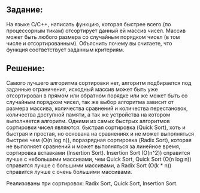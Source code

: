## Задание:
На языке С/С++, написать функцию, которая быстрее всего (по процессорным
тикам) отсортирует данный ей массив чисел. Массив может быть любого размера
со случайным порядком чисел (в том числе и отсортированным). Объяснить
почему вы считаете, что функция соответствует заданным критериям.

## Решение:
Самого лучшего алгоритма сортировки нет, алгоритм подбирается под заданные
ограничения, исходный массив может быть уже отсортирован в прямом или
обратном порядке или же может быть со случайным порядком чисел, так же выбор
алгоритма зависит от размера массива, количества сравнений и количества
перестановок, количества доступной памяти, а так же устройства на котором
выполняется алгоритм. Одними из самых быстрых алгоритмов сортировки чисел
являются: быстрая сортировка (Quick Sort), хоть и быстрая и простая, но
основана на сравнениях и не может выполняться быстрее чем (O(n log n)),
поразрядная сортировка (Radix Sort), которая не выполняет сравнений и может
выполняться за линейное время, сортировка вставками (Insertion Sort).
Insertion Sort (O(n^2)) справится лучше с небольшими массивами, чем Quick
Sort, Quick Sort (O(n log n)) справится лучше с большими массивами, а Radix
Sort (O(k * n)) справится лучше с очень большими массивами.

Реализованы три сортировок: Radix Sort, Quick Sort, Insertion Sort.

